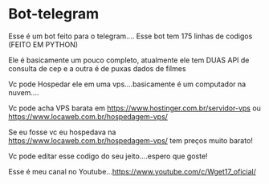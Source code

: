 # Bot-telegram

Esse é um bot feito para o telegram.... Esse bot tem 175 linhas de codigos (FEITO EM PYTHON)

Ele é basicamente um pouco completo, atualmente ele tem DUAS API de consulta de cep e a outra é de puxas dados de filmes

Vc pode Hospedar ele em uma vps....basicamente é um computador na nuvem....

Vc pode acha VPS barata em https://www.hostinger.com.br/servidor-vps ou https://www.locaweb.com.br/hospedagem-vps/

Se eu fosse vc eu hospedava na https://www.locaweb.com.br/hospedagem-vps/ tem preços muito barato!


Vc pode editar esse codigo do seu jeito....espero que goste!

Esse é meu canal no Youtube...https://www.youtube.com/c/Wget17_oficial/
